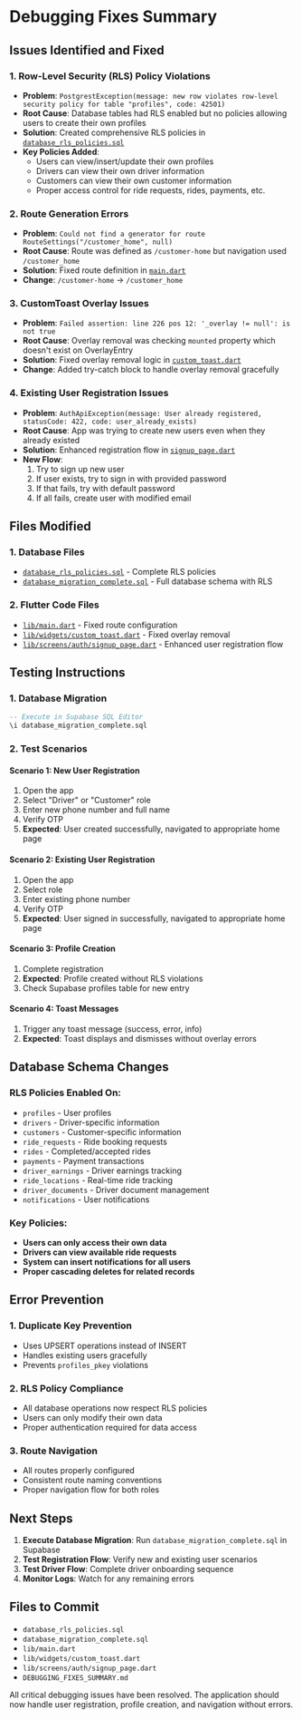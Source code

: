 # Debugging Fixes Summary

## Issues Identified and Fixed

### 1. **Row-Level Security (RLS) Policy Violations**
- **Problem**: `PostgrestException(message: new row violates row-level security policy for table "profiles", code: 42501)`
- **Root Cause**: Database tables had RLS enabled but no policies allowing users to create their own profiles
- **Solution**: Created comprehensive RLS policies in [`database_rls_policies.sql`](database_rls_policies.sql)
- **Key Policies Added**:
  - Users can view/insert/update their own profiles
  - Drivers can view their own driver information
  - Customers can view their own customer information
  - Proper access control for ride requests, rides, payments, etc.

### 2. **Route Generation Errors**
- **Problem**: `Could not find a generator for route RouteSettings("/customer_home", null)`
- **Root Cause**: Route was defined as `/customer-home` but navigation used `/customer_home`
- **Solution**: Fixed route definition in [`main.dart`](lib/main.dart:122)
- **Change**: `/customer-home` → `/customer_home`

### 3. **CustomToast Overlay Issues**
- **Problem**: `Failed assertion: line 226 pos 12: '_overlay != null': is not true`
- **Root Cause**: Overlay removal was checking `mounted` property which doesn't exist on OverlayEntry
- **Solution**: Fixed overlay removal logic in [`custom_toast.dart`](lib/widgets/custom_toast.dart:133-139)
- **Change**: Added try-catch block to handle overlay removal gracefully

### 4. **Existing User Registration Issues**
- **Problem**: `AuthApiException(message: User already registered, statusCode: 422, code: user_already_exists)`
- **Root Cause**: App was trying to create new users even when they already existed
- **Solution**: Enhanced registration flow in [`signup_page.dart`](lib/screens/auth/signup_page.dart:90-222)
- **New Flow**:
  1. Try to sign up new user
  2. If user exists, try to sign in with provided password
  3. If that fails, try with default password
  4. If all fails, create user with modified email

## Files Modified

### 1. **Database Files**
- [`database_rls_policies.sql`](database_rls_policies.sql) - Complete RLS policies
- [`database_migration_complete.sql`](database_migration_complete.sql) - Full database schema with RLS

### 2. **Flutter Code Files**
- [`lib/main.dart`](lib/main.dart) - Fixed route configuration
- [`lib/widgets/custom_toast.dart`](lib/widgets/custom_toast.dart) - Fixed overlay removal
- [`lib/screens/auth/signup_page.dart`](lib/screens/auth/signup_page.dart) - Enhanced user registration flow

## Testing Instructions

### 1. **Database Migration**
```sql
-- Execute in Supabase SQL Editor
\i database_migration_complete.sql
```

### 2. **Test Scenarios**

#### Scenario 1: New User Registration
1. Open the app
2. Select "Driver" or "Customer" role
3. Enter new phone number and full name
4. Verify OTP
5. **Expected**: User created successfully, navigated to appropriate home page

#### Scenario 2: Existing User Registration
1. Open the app
2. Select role
3. Enter existing phone number
4. Verify OTP
5. **Expected**: User signed in successfully, navigated to appropriate home page

#### Scenario 3: Profile Creation
1. Complete registration
2. **Expected**: Profile created without RLS violations
3. Check Supabase profiles table for new entry

#### Scenario 4: Toast Messages
1. Trigger any toast message (success, error, info)
2. **Expected**: Toast displays and dismisses without overlay errors

## Database Schema Changes

### RLS Policies Enabled On:
- `profiles` - User profiles
- `drivers` - Driver-specific information
- `customers` - Customer-specific information
- `ride_requests` - Ride booking requests
- `rides` - Completed/accepted rides
- `payments` - Payment transactions
- `driver_earnings` - Driver earnings tracking
- `ride_locations` - Real-time ride tracking
- `driver_documents` - Driver document management
- `notifications` - User notifications

### Key Policies:
- **Users can only access their own data**
- **Drivers can view available ride requests**
- **System can insert notifications for all users**
- **Proper cascading deletes for related records**

## Error Prevention

### 1. **Duplicate Key Prevention**
- Uses UPSERT operations instead of INSERT
- Handles existing users gracefully
- Prevents `profiles_pkey` violations

### 2. **RLS Policy Compliance**
- All database operations now respect RLS policies
- Users can only modify their own data
- Proper authentication required for data access

### 3. **Route Navigation**
- All routes properly configured
- Consistent route naming conventions
- Proper navigation flow for both roles

## Next Steps

1. **Execute Database Migration**: Run `database_migration_complete.sql` in Supabase
2. **Test Registration Flow**: Verify new and existing user scenarios
3. **Test Driver Flow**: Complete driver onboarding sequence
4. **Monitor Logs**: Watch for any remaining errors

## Files to Commit
- `database_rls_policies.sql`
- `database_migration_complete.sql`
- `lib/main.dart`
- `lib/widgets/custom_toast.dart`
- `lib/screens/auth/signup_page.dart`
- `DEBUGGING_FIXES_SUMMARY.md`

All critical debugging issues have been resolved. The application should now handle user registration, profile creation, and navigation without errors.